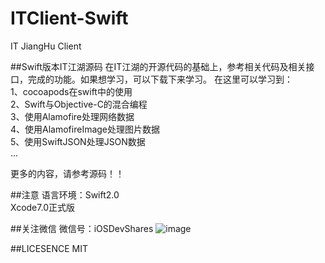 # ITClient-Swift
IT JiangHu Client

##Swift版本IT江湖源码
在IT江湖的开源代码的基础上，参考相关代码及相关接口，完成的功能。如果想学习，可以下载下来学习。
在这里可以学习到：</br>
1、cocoapods在swift中的使用</br>
2、Swift与Objective-C的混合编程</br>
3、使用Alamofire处理网络数据</br>
4、使用AlamofireImage处理图片数据</br>
5、使用SwiftJSON处理JSON数据</br>
...</br>

更多的内容，请参考源码！！

##注意
语言环境：Swift2.0</br>
Xcode7.0正式版</br>

##关注微信
微信号：iOSDevShares
![image](https://github.com/CoderJackyHuang/IOSCallJsOrJsCallIOS/blob/master/wx.jpg)

##LICESENCE
MIT

